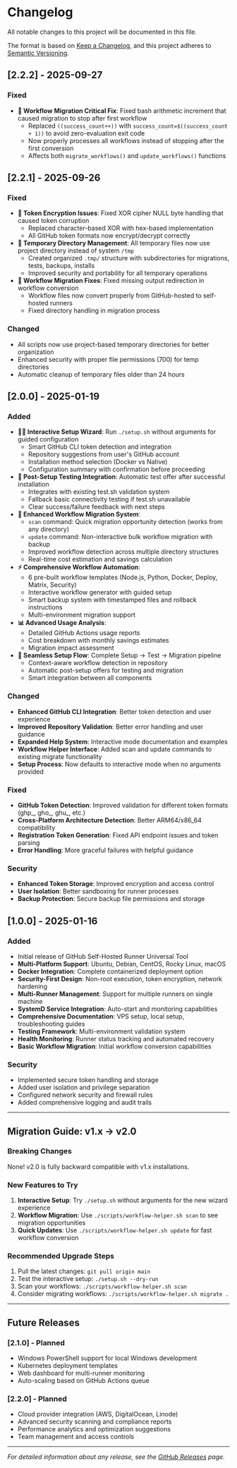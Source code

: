 # Changelog

All notable changes to this project will be documented in this file.

The format is based on [Keep a Changelog](https://keepachangelog.com/en/1.0.0/),
and this project adheres to [Semantic Versioning](https://semver.org/spec/v2.0.0.html).

## [2.2.2] - 2025-09-27

### Fixed
- **🔄 Workflow Migration Critical Fix**: Fixed bash arithmetic increment that caused migration to stop after first workflow
  - Replaced `((success_count++))` with `success_count=$((success_count + 1))` to avoid zero-evaluation exit code
  - Now properly processes all workflows instead of stopping after the first conversion
  - Affects both `migrate_workflows()` and `update_workflows()` functions

## [2.2.1] - 2025-09-26

### Fixed
- **🔧 Token Encryption Issues**: Fixed XOR cipher NULL byte handling that caused token corruption
  - Replaced character-based XOR with hex-based implementation
  - All GitHub token formats now encrypt/decrypt correctly
- **📂 Temporary Directory Management**: All temporary files now use project directory instead of system `/tmp`
  - Created organized `.tmp/` structure with subdirectories for migrations, tests, backups, installs
  - Improved security and portability for all temporary operations
- **🔄 Workflow Migration Fixes**: Fixed missing output redirection in workflow conversion
  - Workflow files now convert properly from GitHub-hosted to self-hosted runners
  - Fixed directory handling in migration process

### Changed
- All scripts now use project-based temporary directories for better organization
- Enhanced security with proper file permissions (700) for temp directories
- Automatic cleanup of temporary files older than 24 hours

## [2.0.0] - 2025-01-19

### Added
- **🧙‍♂️ Interactive Setup Wizard**: Run `./setup.sh` without arguments for guided configuration
  - Smart GitHub CLI token detection and integration
  - Repository suggestions from user's GitHub account
  - Installation method selection (Docker vs Native)
  - Configuration summary with confirmation before proceeding
- **🧪 Post-Setup Testing Integration**: Automatic test offer after successful installation
  - Integrates with existing test.sh validation system
  - Fallback basic connectivity testing if test.sh unavailable
  - Clear success/failure feedback with next steps
- **🔄 Enhanced Workflow Migration System**:
  - `scan` command: Quick migration opportunity detection (works from any directory)
  - `update` command: Non-interactive bulk workflow migration with backup
  - Improved workflow detection across multiple directory structures
  - Real-time cost estimation and savings calculation
- **⚡ Comprehensive Workflow Automation**:
  - 6 pre-built workflow templates (Node.js, Python, Docker, Deploy, Matrix, Security)
  - Interactive workflow generator with guided setup
  - Smart backup system with timestamped files and rollback instructions
  - Multi-environment migration support
- **📊 Advanced Usage Analysis**:
  - Detailed GitHub Actions usage reports
  - Cost breakdown with monthly savings estimates
  - Migration impact assessment
- **🎯 Seamless Setup Flow**: Complete Setup → Test → Migration pipeline
  - Context-aware workflow detection in repository
  - Automatic post-setup offers for testing and migration
  - Smart integration between all components

### Changed
- **Enhanced GitHub CLI Integration**: Better token detection and user experience
- **Improved Repository Validation**: Better error handling and user guidance
- **Expanded Help System**: Interactive mode documentation and examples
- **Workflow Helper Interface**: Added scan and update commands to existing migrate functionality
- **Setup Process**: Now defaults to interactive mode when no arguments provided

### Fixed
- **GitHub Token Detection**: Improved validation for different token formats (ghp_, gho_, ghu_, etc.)
- **Cross-Platform Architecture Detection**: Better ARM64/x86_64 compatibility
- **Registration Token Generation**: Fixed API endpoint issues and token parsing
- **Error Handling**: More graceful failures with helpful guidance

### Security
- **Enhanced Token Storage**: Improved encryption and access control
- **User Isolation**: Better sandboxing for runner processes
- **Backup Protection**: Secure backup file permissions and storage

## [1.0.0] - 2025-01-16

### Added
- Initial release of GitHub Self-Hosted Runner Universal Tool
- **Multi-Platform Support**: Ubuntu, Debian, CentOS, Rocky Linux, macOS
- **Docker Integration**: Complete containerized deployment option
- **Security-First Design**: Non-root execution, token encryption, network hardening
- **Multi-Runner Management**: Support for multiple runners on single machine
- **SystemD Service Integration**: Auto-start and monitoring capabilities
- **Comprehensive Documentation**: VPS setup, local setup, troubleshooting guides
- **Testing Framework**: Multi-environment validation system
- **Health Monitoring**: Runner status tracking and automated recovery
- **Basic Workflow Migration**: Initial workflow conversion capabilities

### Security
- Implemented secure token handling and storage
- Added user isolation and privilege separation
- Configured network security and firewall rules
- Added comprehensive logging and audit trails

---

## Migration Guide: v1.x → v2.0

### Breaking Changes
None! v2.0 is fully backward compatible with v1.x installations.

### New Features to Try
1. **Interactive Setup**: Try `./setup.sh` without arguments for the new wizard experience
2. **Workflow Migration**: Use `./scripts/workflow-helper.sh scan` to see migration opportunities
3. **Quick Updates**: Use `./scripts/workflow-helper.sh update` for fast workflow conversion

### Recommended Upgrade Steps
1. Pull the latest changes: `git pull origin main`
2. Test the interactive setup: `./setup.sh --dry-run`
3. Scan your workflows: `./scripts/workflow-helper.sh scan`
4. Consider migrating workflows: `./scripts/workflow-helper.sh migrate .`

---

## Future Releases

### [2.1.0] - Planned
- Windows PowerShell support for local Windows development
- Kubernetes deployment templates
- Web dashboard for multi-runner monitoring
- Auto-scaling based on GitHub Actions queue

### [2.2.0] - Planned
- Cloud provider integration (AWS, DigitalOcean, Linode)
- Advanced security scanning and compliance reports
- Performance analytics and optimization suggestions
- Team management and access controls

---

*For detailed information about any release, see the [GitHub Releases](https://github.com/gabel/github-self-hosted-runner/releases) page.*